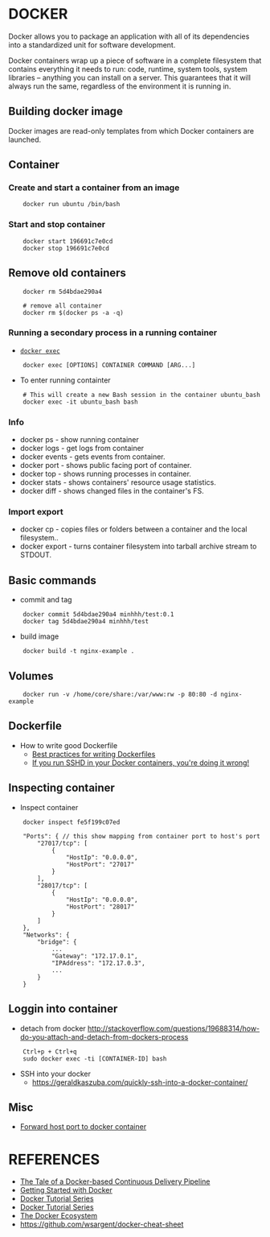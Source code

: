 # DOCKER
Docker allows you to package an application with all of its dependencies into a standardized unit for software development.

Docker containers wrap up a piece of software in a complete filesystem that contains everything it needs to run: code, runtime, system tools, system libraries – anything you can install on a server. This guarantees that it will always run the same, regardless of the environment it is running in.

## Building docker image
Docker images are read-only templates from which Docker containers are launched.


## Container

### Create and start a container from an image
```
    docker run ubuntu /bin/bash
```

### Start and stop container
```
    docker start 196691c7e0cd
    docker stop 196691c7e0cd
```

## Remove old containers
```
    docker rm 5d4bdae290a4

    # remove all container
    docker rm $(docker ps -a -q)
```

### Running a secondary process in a running container
* [`docker exec`](http://docs.docker.com/engine/reference/commandline/exec/)
```
    docker exec [OPTIONS] CONTAINER COMMAND [ARG...]
```

* To enter running containter
```
    # This will create a new Bash session in the container ubuntu_bash
    docker exec -it ubuntu_bash bash
```

### Info
* docker ps - show running container
* docker logs - get logs from container
* docker events - gets events from container.
* docker port - shows public facing port of container.
* docker top - shows running processes in container.
* docker stats - shows containers' resource usage statistics.
* docker diff - shows changed files in the container's FS.

### Import export
* docker cp - copies files or folders between a container and the local filesystem..
* docker export - turns container filesystem into tarball archive stream to STDOUT.



## Basic commands
* commit and tag
```
    docker commit 5d4bdae290a4 minhhh/test:0.1
    docker tag 5d4bdae290a4 minhhh/test
```
* build image
```
    docker build -t nginx-example .
```
## Volumes
```
    docker run -v /home/core/share:/var/www:rw -p 80:80 -d nginx-example
```

## Dockerfile
* How to write good Dockerfile
    * [Best practices for writing Dockerfiles](https://docs.docker.com/engine/articles/dockerfile_best-practices/)
    * [If you run SSHD in your Docker containers, you're doing it wrong!](https://jpetazzo.github.io/2014/06/23/docker-ssh-considered-evil/)

## Inspecting container

* Inspect container
```
    docker inspect fe5f199c07ed

    "Ports": { // this show mapping from container port to host's port
        "27017/tcp": [
            {
                "HostIp": "0.0.0.0",
                "HostPort": "27017"
            }
        ],
        "28017/tcp": [
            {
                "HostIp": "0.0.0.0",
                "HostPort": "28017"
            }
        ]
    },
    "Networks": {
        "bridge": {
            ...
            "Gateway": "172.17.0.1",
            "IPAddress": "172.17.0.3",
            ...
        }
    }
```

## Loggin into container
* detach from docker http://stackoverflow.com/questions/19688314/how-do-you-attach-and-detach-from-dockers-process
```
    Ctrl+p + Ctrl+q
    sudo docker exec -ti [CONTAINER-ID] bash
```

* SSH into your docker
    * https://geraldkaszuba.com/quickly-ssh-into-a-docker-container/

## Misc
* [Forward host port to docker container](http://stackoverflow.com/questions/17770902/forward-host-port-to-docker-container)



# REFERENCES
* [The Tale of a Docker-based Continuous Delivery Pipeline](https://www.youtube.com/watch?v=xNfCEie5_RA)
* [Getting Started with Docker](https://serversforhackers.com/getting-started-with-docker/)
* [Docker Tutorial Series](http://rominirani.com/2015/07/19/docker-tutorial-series/)
* [Docker Tutorial Series](http://blog.flux7.com/blogs/docker/docker-tutorial-series-part-1-an-introduction)
* [The Docker Ecosystem](https://www.digitalocean.com/community/tutorial_series/the-docker-ecosystem)
* https://github.com/wsargent/docker-cheat-sheet
